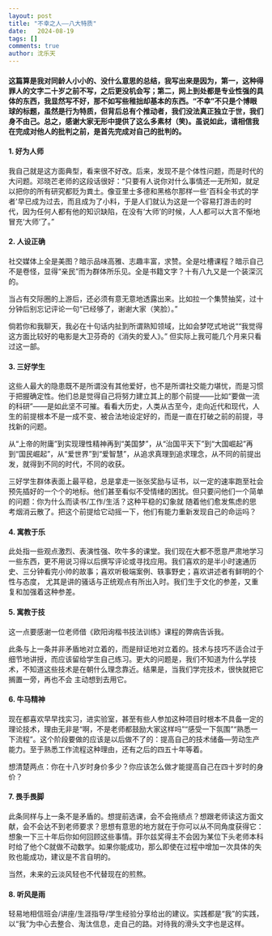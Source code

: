 ```yaml
---
layout: post
title: "不幸之人——八大特质"
date:   2024-08-19
tags: []
comments: true
author: 沈乐天
---
```

#### 这篇算是我对同龄人小小的、没什么意思的总结，我写出来是因为，第一，这种得罪人的文字二十岁之前不写，之后更没机会写；第二，网上到处都是专业性强的具体的东西，我显然写不好，那不如写些稚拙却基本的东西。“不幸”不只是个博眼球的标题，虽然是行为特质，但背后总有个推动者，我们没法真正独立于世，我们身不由己。总之，感谢大家无形中提供了这么多素材（笑)。虽说如此，请相信我在完成对他人的批判之前，是首先完成对自己的批判的。

#### 1.	好为人师 
我自己就是这方面典型，看来很不好改。后来，发现不是个体性问题，而是时代的大问题。邓晓芒老师的这段话很好：“只要有人说你对什么事情还一无所知，就足以把你的所有研究都贬为粪土。像亚里士多德和黑格尔那样一些'百科全书式的学者'早已成为过去，而且成为了小料，于是人们就认为这是一个容易打游击的时代，因为任何人都有他的知识缺陷，在没有‘大师’的时候，人人都可以大言不惭地冒充‘大师’了。”

#### 2.	人设正确 
社交媒体上全是美图？暗示品味高雅、志趣丰富，求赞。全是吐槽课程？暗示自己不是卷怪，显得“亲民”而为群体所乐见。全是书籍文字？十有八九又是一个装深沉的。

当占有交际圈的上游后，还必须有意无意地透露出来。比如拉一个集赞抽奖，过十分钟后别忘记评论一句“已经够了，谢谢大家（笑脸）。”

倘若你和我聊天，我必在十句话内扯到所谓熟知领域，比如会梦呓式地说““我觉得这方面比较好的电影是大卫芬奇的《消失的爱人》。” 但实际上我可能几个月来只看过这一部。

#### 3.	三好学生 
这些人最大的隐患既不是所谓没有其他爱好，也不是所谓社交能力堪忧，而是习惯于把握确定性。他们总是觉得自己将努力建立其上的那个前提——比如“要做一流的科研”——是如此坚不可摧。看看大历史，人类从古至今，走向近代和现代，人生的前提根本不是一成不变、被合法地设定好的，而是一直在打破之前的前提，寻找新的问题。

从“上帝的附庸”到实现理性精神再到“美国梦”，从“治国平天下”到“大国崛起”再到“国民崛起”，从“爱世界”到“爱智慧”，从追求真理到追求理念，从不同的前提出发，就得到不同的时代，不同的收获。

三好学生群体表面上最平稳，总是拿走一张张奖励与证书，以一定的速率跑至社会预先插好的一个个的地标。他们甚至看似不受情绪的困扰。但只要问他们一个简单的问题：你为什么而读书/工作/生活？这种平稳的幻象就
随着他们愈发焦虑的思考烟消云散了。把这个前提给它动摇一下，他们有能力重新发现自己的命运吗？


#### 4.	寓教于乐 
此处指一些观点激烈、表演性强、吹牛多的课堂。我们现在大都不愿意严肃地学习一些东西，更不用说习得以后撰写评论或寻找应用。我们喜欢的是半小时速通历史、三分钟看完小帅的故事；喜欢听极端案例、轶事野史；喜欢讲述者有鲜明的个性与态度，
尤其是讲的骚话与正统观点有所出入时。我们生于文化的参差，又重复和加强着这种参差。

#### 5.  寓教于技
这一点要感谢一位老师借《欧阳询楷书技法训练》课程的弊病告诉我。

此条与上一条并非矛盾地对立着的，而是辩证地对立着的。技术与技巧不适合过于细节地讲授，而应该留给学生自己练习。更大的问题是，我们不知道为什么学技术，不知道这些技术是在朝什么理念靠近。结果是，当我们学完技术，很快就把它搁置一旁，再也不会
主动想到去用它。

#### 6.	牛马精神 
现在都喜欢早早找实习，进实验室，甚至有些人参加这种项目时根本不具备一定的理论技术，理由无非是“啊，不是老师都鼓励大家这样吗”“感受一下氛围”“熟悉一下流程”。这个阶段要做的应该是以后做不了的：提高自己的技术储备—劳动生产能力。至于熟悉工作流程这种理由，还有之后的四五十年等着。

想清楚两点：你在十八岁时身价多少？你应该怎么做才能提高自己在四十岁时的身价？

#### 7.	畏手畏脚 
此条同样与上一条不是矛盾的。想提前选课，会不会拖绩点？想跟老师读这方面文献，会不会达不到老师要求？思想有意思的地方就在于你可以从不同角度获得它：想象一下三十年后你如何回顾这些事情。菲尔兹奖得主不会因为某位下头老师本科时给了他个C就做不动数学。如果你能成功，那么即使在过程中增加一次具体的失败也能成功，建议是不言自明的。

当然，未来的云淡风轻也不代替现在的煎熬。

#### 8.	听风是雨 
轻易地相信班会/讲座/生涯指导/学生经验分享给出的建议。实践都是“我”的实践，以“我”为中心去整合、淘汰信息，走自己的路。对待我的滑头文字也是这样。
